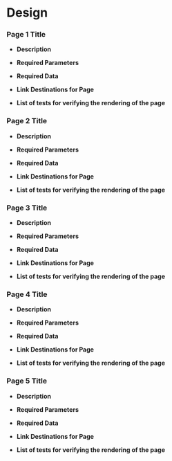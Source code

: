 # Design

### Page 1 Title
* __Description__ 

* __Required Parameters__

* __Required Data__

* __Link Destinations for Page__

* __List of tests for verifying the rendering of the page__

### Page 2 Title
* __Description__ 

* __Required Parameters__

* __Required Data__

* __Link Destinations for Page__

* __List of tests for verifying the rendering of the page__

### Page 3 Title
* __Description__ 

* __Required Parameters__

* __Required Data__

* __Link Destinations for Page__

* __List of tests for verifying the rendering of the page__

### Page 4 Title
* __Description__ 

* __Required Parameters__

* __Required Data__

* __Link Destinations for Page__

* __List of tests for verifying the rendering of the page__

### Page 5 Title
* __Description__ 

* __Required Parameters__

* __Required Data__

* __Link Destinations for Page__

* __List of tests for verifying the rendering of the page__

